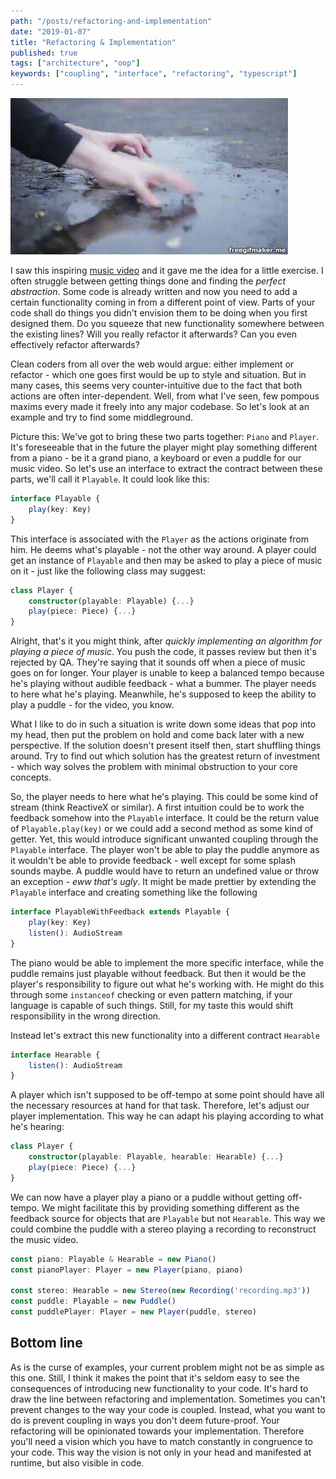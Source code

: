 ```yaml
---
path: "/posts/refactoring-and-implementation"
date: "2019-01-07"
title: "Refactoring & Implementation"
published: true
tags: ["architecture", "oop"]
keywords: ["coupling", "interface", "refactoring", "typescript"]
---
```


![puddle-piano](puddle-piano.gif)

I saw this inspiring [music video](https://www.youtube.com/watch?v=-SqySU-qJQc) and it gave me
the idea for a little exercise. 
I often struggle between getting things done and finding the _perfect abstraction_. Some code is already written
and now you need to add a certain functionality coming in from a different point of view. Parts of your
code shall do things you didn't envision them to be doing when you first designed them. Do you squeeze that new
functionality somewhere between the existing lines? Will you really refactor it afterwards? Can you even effectively
refactor afterwards?

Clean coders from all over the web would argue: either implement or refactor - which one goes first would be up to
style and situation. But in many cases, this seems very counter-intuitive due to the fact that both actions are often
inter-dependent. Well, from what I've seen, few pompous maxims every made it freely into any major codebase.
So let's look at an example and try to find some middleground.

Picture this: We've got to bring these two parts together: `Piano` and `Player`. It's foreseeable that in the 
future the player might play something different from a piano - be it a grand piano, a keyboard or even a puddle for
our music video. So let's use an interface to extract the contract between these parts, we'll call it `Playable`. 
It could look like this:
```typescript
interface Playable {
    play(key: Key)
}
```
This interface is associated with the `Player` as the actions originate from him. He deems what's playable - not the 
other way around. A player could get an instance of `Playable` and then may be asked to play a piece of music on it - just
like the following class may suggest:
```typescript
class Player {
    constructor(playable: Playable) {...}
    play(piece: Piece) {...}
}
```
Alright, that's it you might think, after *quickly implementing an algorithm for playing a piece of music*. 
You push the code, it passes review but then it's rejected by QA.
They're saying that it sounds off when a piece of music goes on for longer. Your player is
unable to keep a balanced tempo because he's playing without audible feedback - what a bummer.
The player needs to here what he's playing. Meanwhile, he's supposed to keep the ability to play a puddle - for the 
video, you know.

What I like to do in such a situation is write down some ideas that pop into my head, then
put the problem on hold and come back later with a new perspective. If the solution 
doesn't present itself then, start shuffling things around. Try to find out which solution has the greatest
return of investment - which way solves the problem with minimal obstruction to your core concepts.

So, the player needs to here what he's playing. This could be some kind of stream (think ReactiveX or similar).
A first intuition could be to work the feedback somehow into the `Playable` interface. It could be the return value of
 `Playable.play(key)` or we could add a second method as some kind of getter. Yet, this would introduce 
significant unwanted coupling through the `Playable` interface. The player won't be able to play the puddle anymore 
as it wouldn't be able to provide feedback - well except for some splash sounds maybe. A puddle would have to return 
an undefined value or throw an exception - *eww that's ugly*.
It might be made prettier by extending the `Playable` interface and creating something like the following
```typescript
interface PlayableWithFeedback extends Playable {
    play(key: Key)
    listen(): AudioStream
}
```
The piano would be able to implement the more specific interface, while the puddle remains just playable without 
feedback. But then it would be the player's responsibility to figure out what he's working with. He might do this
through some `instanceof` checking or even pattern matching, if your language is capable of such  things. Still, for 
my taste this would shift responsibility in the wrong direction.  

Instead let's extract this new functionality into a different contract `Hearable`
```typescript
interface Hearable {
    listen(): AudioStream
}
```
A player which isn't supposed to be off-tempo at some point should have all the necessary resources at hand
for that task. Therefore, let's adjust our player implementation. This way he can adapt his playing according to
what he's hearing:
```typescript
class Player {
    constructor(playable: Playable, hearable: Hearable) {...}
    play(piece: Piece) {...}
}
```
We can now have a player play a piano or a puddle without getting off-tempo. We might facilitate this by providing
something different as the feedback source for objects that are `Playable` but not `Hearable`. This way we could combine
the puddle with a stereo playing a recording to reconstruct the music video.
```typescript
const piano: Playable & Hearable = new Piano()
const pianoPlayer: Player = new Player(piano, piano)

const stereo: Hearable = new Stereo(new Recording('recording.mp3'))
const puddle: Playable = new Puddle()
const puddlePlayer: Player = new Player(puddle, stereo)
```

## Bottom line
As is the curse of examples, your current problem might not be as simple as this one. Still, I think it makes the point
that it's seldom easy to see the consequences of introducing new functionality to your code. It's hard to draw
the line between refactoring and implementation. Sometimes you can't prevent changes to the way your code is coupled. 
Instead, what you want to do is prevent coupling in ways you don't deem future-proof. Your refactoring will be 
opinionated towards your implementation. Therefore you'll need a vision which you have to match constantly in congruence 
to your code. This way the vision is not only in your head and manifested at runtime, but also visible in code.